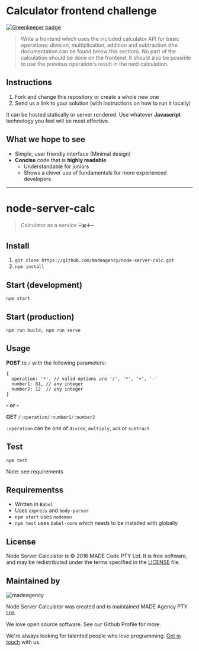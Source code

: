 # Calculator frontend challenge

[![Greenkeeper badge](https://badges.greenkeeper.io/madeagency/node-server-calc.svg)](https://greenkeeper.io/)
> Write a frontend which uses the included calculator API for basic operations: division, multiplication, addition and subtraction (the documentation can be found below this section). No part of the calculation should be done on the frontend. It should also be possible to use the previous operation's result in the next calculation.

## Instructions
1. Fork and change this repository or create a whole new one
2. Send us a link to your solution (with instructions on how to run it locally)

It can be hosted statically or server rendered. Use whatever **Javascript** technology you feel will be most effective.

## What we hope to see
- Simple, user friendly interface (Minimal design)
- **Concise** code that is **highly readable**
  - Understandable for juniors
  - Shows a clever use of fundamentals for more experienced developers

---

# node-server-calc
> Calculator as a service ➗✖️➕➖

## Install
1. `git clone https://github.com/madeagency/node-server-calc.git`
2. `npm install`

## Start (development)
`npm start`

## Start (production)
`npm run build; npm run serve`

## Usage
**POST** to `/` with the following parameters:

```
{
  operation: '*', // valid options are '/', '*', '+', '-'
  number1: 81, // any integer
  number2: 12  // any integer
}
```

**- or -**

**GET** `/:operation/:number1/:number2`

`:operation` can be one of `divide`, `multiply`, `add` or `subtract`

## Test
`npm test`

Note: see requirements

## Requirementss
- Written in `Babel`
- Uses `express` and `body-parser`
- `npm start` uses `nodemon`
- `npm test` uses `babel-core` which needs to be installed with globally


License
-------

Node Server Calculator is © 2016 MADE Code PTY Ltd.
It is free software, and may be redistributed under the terms specified in the [LICENSE] file.

[LICENSE]: LICENSE

Maintained by
----------------

![madeagency](https://www.made.co.za/logo.png)

Node Server Calculator was created and is maintained MADE Agency PTY Ltd.

We love open source software. See our Github Profile for more.

We're always looking for talented people who love programming. [Get in touch] with us.

[Get in touch]: https://www.made.co.za?utm_source=github
